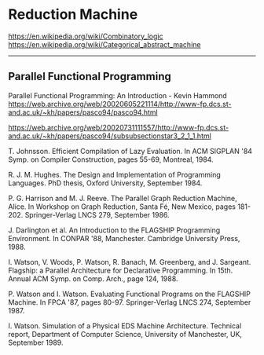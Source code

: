 # Reduction Machine





https://en.wikipedia.org/wiki/Combinatory_logic
https://en.wikipedia.org/wiki/Categorical_abstract_machine


----


## Parallel Functional Programming
Parallel Functional Programming: An Introduction - Kevin Hammond
https://web.archive.org/web/20020605221114/http://www-fp.dcs.st-and.ac.uk/~kh/papers/pasco94/pasco94.html

https://web.archive.org/web/20020731111557/http://www-fp.dcs.st-and.ac.uk/~kh/papers/pasco94/subsubsectionstar3_2_1_1.html


T. Johnsson. Efficient Compilation of Lazy Evaluation. In ACM SIGPLAN '84 Symp. on Compiler Construction, pages 55-69, Montreal, 1984.

R. J. M. Hughes. The Design and Implementation of Programming Languages. PhD thesis, Oxford University, September 1984.

P. G. Harrison and M. J. Reeve. The Parallel Graph Reduction Machine, Alice. In Workshop on Graph Reduction, Santa Fé, New Mexico, pages 181-202. Springer-Verlag LNCS 279, September 1986.

J. Darlington et al. An Introduction to the FLAGSHIP Programming Environment. In CONPAR '88, Manchester. Cambridge University Press, 1988.

I. Watson, V. Woods, P. Watson, R. Banach, M. Greenberg, and J. Sargeant. Flagship: a Parallel Architecture for Declarative Programming. In 15th. Annual ACM Symp. on Comp. Arch., page 124, 1988.

P. Watson and I. Watson. Evaluating Functional Programs on the FLAGSHIP Machine. In FPCA '87, pages 80-97. Springer-Verlag LNCS 274, September 1987.

I. Watson. Simulation of a Physical EDS Machine Architecture. Technical report, Department of Computer Science, University of Manchester, UK, September 1989.

